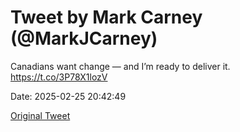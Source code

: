 # Tweet by Mark Carney (@MarkJCarney)

Canadians want change — and I’m ready to deliver it. https://t.co/3P78X1lozV

Date: 2025-02-25 20:42:49

[Original Tweet](https://x.com/MarkJCarney/status/1894488241870446649)
